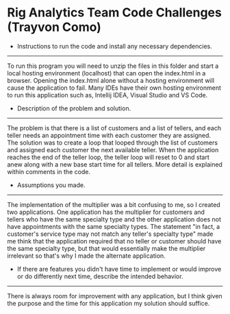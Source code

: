 # Rig Analytics Team Code Challenges (Trayvon Como)

* Instructions to run the code and install any necessary dependencies.
---------------------------------------------------------------------
  To run this program you will need to unzip the files in this folder and start a local hosting environment (localhost) that can open the index.html in a browser. Opening the index.html alone without a hosting environment will cause the application to fail. Many IDEs have their own hosting environment to run this application such as, Intellij IDEA, Visual Studio and VS Code.


* Description of the problem and solution.
---------------------------------------------------------------------
  The problem is that there is a list of customers and a list of tellers, and each teller needs an appointment time with each customer they are assigned. The solution was to create a loop that looped through the list of customers and assigned each customer the next available teller. When the application reaches the end of the teller loop, the teller loop will reset to 0 and start anew along with a new base start time for all tellers. More detail is explained within comments in the code.


* Assumptions you made.
---------------------------------------------------------------------
  The implementation of the multiplier was a bit confusing to me, so I created two applications. One application has the multiplier for customers and tellers who have the same specialty type and the other application does not have appointments with the same specialty types. The statement "in fact, a customer's service type may not match any teller's specialty type" made me think that the application required that no teller or customer should have the same specialty type, but that would essentially make the multiplier irrelevant so that's why I made the alternate application.


* If there are features you didn't have time to implement or would improve or do differently next time, describe the intended behavior.
---------------------------------------------------------------------
  There is always room for improvement with any application, but I think given the purpose and the time for this application my solution should suffice.


